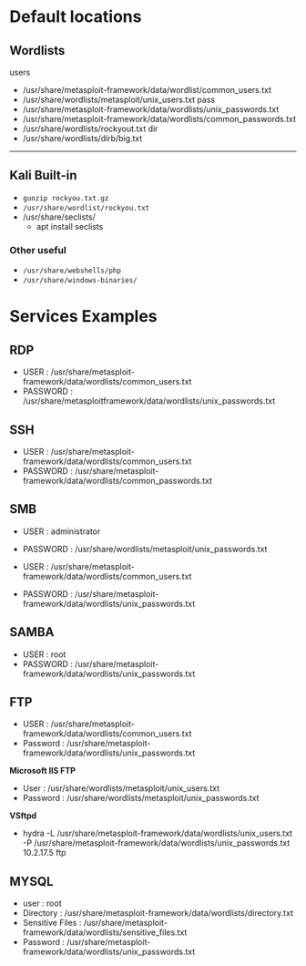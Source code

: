 # Default locations

## Wordlists

users
- /usr/share/metasploit-framework/data/wordlist/common_users.txt
- /usr/share/wordlists/metasploit/unix_users.txt
pass
- /usr/share/metasploit-framework/data/wordlists/unix_passwords.txt
- /usr/share/metasploit-framework/data/wordlists/common_passwords.txt
- /usr/share/wordlists/rockyout.txt
dir
- /usr/share/wordlists/dirb/big.txt

---

## Kali Built-in

- `gunzip rockyou.txt.gz` 
- `/usr/share/wordlist/rockyou.txt`
- /usr/share/seclists/
	- apt install seclists

### Other useful 
- `/usr/share/webshells/php`
- `/usr/share/windows-binaries/`

# Services Examples
## RDP
- USER : /usr/share/metasploit-framework/data/wordlists/common_users.txt
- PASSWORD : /usr/share/metasploitframework/data/wordlists/unix_passwords.txt

## SSH
- USER : /usr/share/metasploit-framework/data/wordlists/common_users.txt
- PASSWORD : /usr/share/metasploit-framework/data/wordlists/common_passwords.txt

## SMB
- USER : administrator
- PASSWORD : /usr/share/wordlists/metasploit/unix_passwords.txt

- USER : /usr/share/metasploit-framework/data/wordlists/common_users.txt
- PASSWORD : /usr/share/metasploit-framework/data/wordlists/unix_passwords.txt

## SAMBA
- USER : root
- PASSWORD : /usr/share/metasploit-framework/data/wordlists/unix_passwords.txt

## FTP
- USER : /usr/share/metasploit-framework/data/wordlists/common_users.txt
- Password : /usr/share/metasploit-framework/data/wordlists/unix_passwords.txt

**Microsoft IIS FTP**
- User : /usr/share/wordlists/metasploit/unix_users.txt
- Password : /usr/share/wordlists/metasploit/unix_passwords.txt

**VSftpd**
- hydra -L /usr/share/metasploit-framework/data/wordlists/unix_users.txt -P /usr/share/metasploit-framework/data/wordlists/unix_passwords.txt 10.2.17.5 ftp

## MYSQL
- user : root
- Directory : /usr/share/metasploit-framework/data/wordlists/directory.txt
- Sensitive Files : /usr/share/metasploit-framework/data/wordlists/sensitive_files.txt
- Password : /usr/share/metasploit-framework/data/wordlists/unix_passwords.txt

